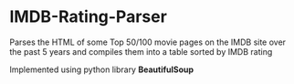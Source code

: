 # IMDB-Rating-Parser
Parses the HTML of some Top 50/100 movie pages on the IMDB site over the past 5 years and compiles them into a table sorted by IMDB rating

Implemented using python library **BeautifulSoup**
